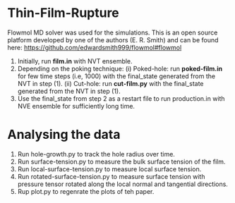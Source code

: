# Thin-Film-Rupture
Flowmol MD solver was used for the simulations. This is an open source platform developed by one of the authors (E. R. Smith) and can be found here: https://github.com/edwardsmith999/flowmol#flowmol

1. Initially, run <b>film.in</b> with NVT ensemble.
2. Depending on the poking technique:
     (i) Poked-hole: run <b>poked-film.in</b> for few time steps (i.e, 1000) with the final_state generated from the NVT in step (1).
    (ii) Cut-hole: run <b>cut-film.py</b> with the final_state generated from the NVT in step (1).
3. Use the final_state from step 2 as a restart file to run production.in with NVE ensemble for sufficiently long time.

# Analysing the data
1. Run hole-growth.py to track the hole radius over time.
2. Run surface-tension.py to measure the bulk surface tension of the film.
3. Run local-surface-tension.py to measure local surface tension.
4. Run rotated-surface-tension.py to measure surface tension with pressure tensor rotated along the local normal and tangential directions.
5. Rup plot.py to regenrate the plots of teh paper.
